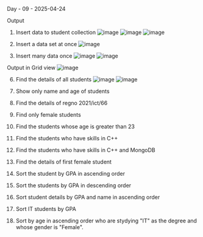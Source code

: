 Day - 09 - 2025-04-24

Output 
01. Insert data to student collection
![image](https://github.com/user-attachments/assets/8a69d2b5-2cee-4b72-89a7-d9ecdc9a86c3)
![image](https://github.com/user-attachments/assets/95222694-bde8-4a46-aeaa-a71f568381b7)
![image](https://github.com/user-attachments/assets/77966bbf-4b09-4e42-9a8b-f3c03786ecd8)


02. Insert a data set at once
   ![image](https://github.com/user-attachments/assets/00cb4f52-3a8a-4012-bcff-6f25aad83eac)


4. Insert many data once
![image](https://github.com/user-attachments/assets/8f70f5c6-1275-4318-ba68-bc999bbaeca6)
![image](https://github.com/user-attachments/assets/c5679975-50c9-483a-b687-52d4e619d28d)

Output in Grid view
![image](https://github.com/user-attachments/assets/296a2c92-e1bc-4e46-a266-5a26373a0df5)


6. Find the details of all students
![image](https://github.com/user-attachments/assets/5481a58c-f79b-4fbd-9750-33a0e9a53806)
![image](https://github.com/user-attachments/assets/eeb900d6-aac4-4b8d-af6d-27f2bda5bebb)



7. Show only name and age of students


8. Find the details of regno 2021/ict/66


9. Find only female students


10. Find the students whose age is greater than 23


11. Find the students who have skills in C++


12. Find the students who have skills in C++ and MongoDB


13. Find the details of first female student


14. Sort the student by GPA in ascending order


15. Sort the students by GPA in descending order


16. Sort student details by GPA and name in ascending order


17. Sort IT students by GPA


18. Sort by age in ascending order who are stydying "IT" as the degree and whose gender is "Female".
